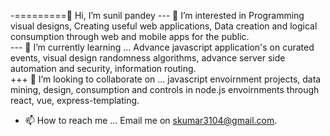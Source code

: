 -=========👋 Hi, I’m sunil pandey
--- 👀 I’m interested in  Programming visual designs, Creating useful web applications,
  Data creation and logical consumption through web and mobile apps for the public.   
--- 🌱 I’m currently learning ... Advance javascript application's on curated events,
  visual design randomness algorithms, advance server side automation and security, information routing.  
+++ 💞️ I’m looking to collaborate on ... javascript envoirnment projects,  data mining, design, 
  consumption and controls in node.js envoirnments through react, 
  vue, express-templating.
- 📫 How to reach me ... Email me on skumar3104@gmail.com.

<!---
skumar3104/skumar3104 is a ✨ special ✨ repository because its `README.md` (this file) appears on your GitHub profile.
You can click the Preview link to take a look at your changes.
--->
